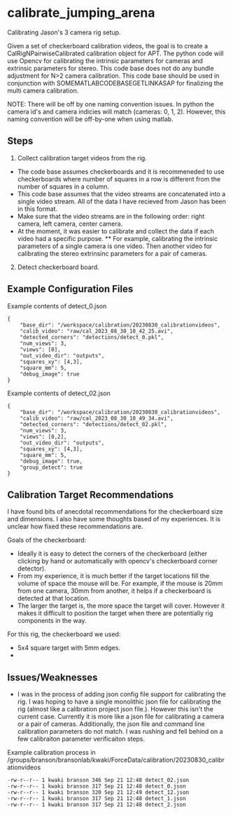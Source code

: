 # calibrate_jumping_arena

Calibrating Jason's 3 camera rig setup.

Given a set of checkerboard calibration videos, the goal is to create a CalRigNPairwiseCalibrated calibration object for APT. The python code will use Opencv for calibrating the intrinsic parameters for cameras and extrinsic parameters for stereo. This code base does not do any bundle adjustment for N>2 camera calibration. This code base should be used in conjunction with SOMEMATLABCODEBASEGETLINKASAP for finalizing the multi camera calibration. 

NOTE: There will be off by one naming convention issues. In python the camera id's and camera indicies will match (cameras: 0, 1, 2). However, this naming convention will be off-by-one when using matlab.

## Steps
1) Collect calibration target videos from the rig.
* The code base assumes checkerboards and it is recommeneded to use checkerboards where number of squares in a row is different from the number of squares in a column.
* This code base assumes that the video streams are concatenated into a single video stream. All of the data I have recieved from Jason has been in this format.
* Make sure that the video streams are in the following order: right camera, left camera, center camera.
* At the moment, it was easier to calibrate and collect the data if each video had a specific purpose.
** For example, calibrating the intrinsic parameters of a single camera is one video. Then another video for calibrating the stereo extrinsinc parameters for a pair of cameras.
2) Detect checkerboard board.



## Example Configuration Files
Example contents of detect_0.json
```
{
    "base_dir": "/workspace/calibration/20230830_calibrationvideos",
    "calib_video": "raw/cal_2023_08_30_10_42_25.avi",
    "detected_corners": "detections/detect_0.pkl",
    "num_views": 3,
    "views": [0],
    "out_video_dir": "outputs",
    "squares_xy": [4,3],
    "square_mm": 5,
    "debug_image": true
}
```

Example contents of detect_02.json
```
{
    "base_dir": "/workspace/calibration/20230830_calibrationvideos",
    "calib_video": "raw/cal_2023_08_30_10_49_34.avi",
    "detected_corners": "detections/detect_02.pkl",
    "num_views": 3,
    "views": [0,2],
    "out_video_dir": "outputs",
    "squares_xy": [4,3],
    "square_mm": 5,
    "debug_image": true,
    "group_detect": true
}
```

## Calibration Target Recommendations
I have found bits of anecdotal recommendations for the checkerboard size and dimensions. I also have some thoughts based of my experiences. It is unclear how fixed these recommendations are.

Goals of the checkerboard:
* Ideally it is easy to detect the corners of the checkerboard (either clicking by hand or automatically with opencv's checkerboard corner detector).
* From my experience, it is much better if the target locations fill the volume of space the mouse will be. For example, if the mouse is 20mm from one camera, 30mm from another, it helps if a checkerboard is detected at that location.
* The larger the target is, the more space the target will cover. However it makes it difficult to position the target when there are potentially rig components in the way.

For this rig, the checkerboard we used:
* 5x4 square target with 5mm edges.
* 


## Issues/Weaknesses
* I was in the process of adding json config file support for calibrating the rig. I was hoping to have a single monolithic json file for calibrating the rig (almost like a calibration project json file.). However this isn't the current case. Currently it is more like a json file for calibrating a camera or a pair of cameras. Additionally, the json file and command line calibration parameters do not match. I was rushing and fell behind on a few calibraiton parameter verificaiton steps.

Example calibration process in /groups/branson/bransonlab/kwaki/ForceData/calibration/20230830_calibrationvideos
```
-rw-r--r-- 1 kwaki branson 346 Sep 21 12:48 detect_02.json
-rw-r--r-- 1 kwaki branson 317 Sep 21 12:48 detect_0.json
-rw-r--r-- 1 kwaki branson 320 Sep 21 12:49 detect_12.json
-rw-r--r-- 1 kwaki branson 317 Sep 21 12:48 detect_1.json
-rw-r--r-- 1 kwaki branson 317 Sep 21 12:48 detect_2.json
```
